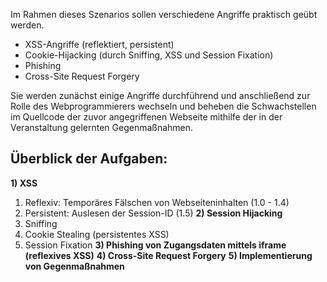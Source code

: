 Im Rahmen dieses Szenarios sollen verschiedene Angriffe praktisch geübt werden.
- XSS-Angriffe (reflektiert, persistent)
- Cookie-Hijacking (durch Sniffing, XSS und Session Fixation)
- Phishing
- Cross-Site Request Forgery

Sie werden zunächst einige Angriffe durchführend und anschließend zur Rolle des Webprogrammierers wechseln und beheben die 
Schwachstellen im Quellcode der zuvor angegriffenen Webseite mithilfe der in der Veranstaltung gelernten Gegenmaßnahmen.

## Überblick der Aufgaben:

**1) XSS**
   1) Reflexiv: Temporäres Fälschen von Webseiteninhalten (1.0 - 1.4)
   2) Persistent: Auslesen der Session-ID (1.5)
**2) Session Hijacking**
   1) Sniffing 
   2) Cookie Stealing (persistentes XSS)
   3) Session Fixation 
**3) Phishing von Zugangsdaten mittels iframe (reflexives XSS)**
**4) Cross-Site Request Forgery**
**5) Implementierung von Gegenmaßnahmen**
